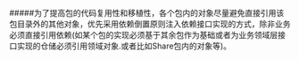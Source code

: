 #####为了提高包的代码复用性和移植性，各个包内的对象尽量避免直接引用该包目录外的其他对象，优先采用依赖倒置原则注入依赖接口实现的方式，除非业务必须直接引用依赖(如某个包的实现必须基于其余包作为基础或者为业务领域层接口实现的仓储必须引用领域对象.或者比如Share包内的对象等)。